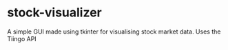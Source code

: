 # stock-visualizer
A simple GUI made using tkinter for visualising stock market data. Uses the Tiingo API 
